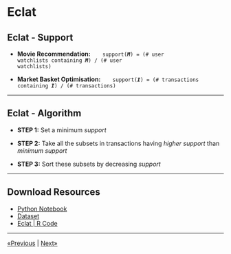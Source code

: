 # Eclat

## Eclat - Support

* **Movie Recommendation:**&emsp;&emsp;<code>support(<b><i>M</i></b>) = (# user watchlists containing <b><i>M</i></b>) / (# user watchlists)</code>

* **Market Basket Optimisation:**&emsp;&emsp;<code>support(<b><i>I</i></b>) = (# transactions containing <b><i>I</i></b>) / (# transactions)</code>
<hr>

## Eclat - Algorithm

* **STEP 1:** Set a minimum *support*

* **STEP 2:** Take all the subsets in transactions having *higher support* than *minimum support*

* **STEP 3:** Sort these subsets by decreasing *support*
<hr>

## Download Resources
* <a href="Python/Eclat.ipynb" download>Python Notebook</a>
* <a href="Python/Market_Basket_Optimisation.csv" download>Dataset</a>
* <a href="R/Eclat.r" download>Eclat | R Code</a>
<hr>

<a href="../Section 29 - Apriori">«Previous</a> | <a href="../Section 31 - Part 06 - Reinforcement Learning">Next»</a>
